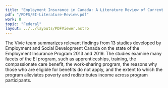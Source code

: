 ```yaml
---
title: "Employment Insurance in Canada: A Literature Review of Current Internal Government Studies"
pdf: "/PDFS/EI-Literature-Review.pdf"
work: 8
topic: "Federal"
layout: ../../layouts/PDFViewer.astro
---
```

The Vivic team summarizes relevant findings from 13 studies developed by Employment and Social Development Canada on the state of the Employment Insurance Program 2013 and 2019. The studies examine many facets of the EI program, such as apprenticeships, training, the compassionate care benefit, the work-sharing program, the reasons why those who are eligible for benefits do not apply, and the extent to which the program alleviates poverty and redistributes income across program participants.
